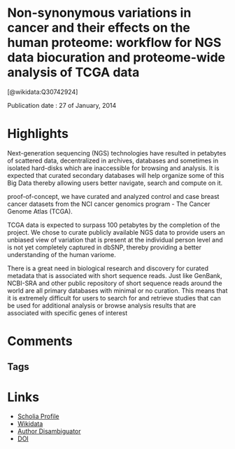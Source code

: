 
Non-synonymous variations in cancer and their effects on the human proteome: workflow for NGS data biocuration and proteome-wide analysis of TCGA data
======================================================================================================================================================
  
  [@wikidata:Q30742924]  
  
Publication date : 27 of January, 2014  

# Highlights
Next-generation sequencing (NGS) technologies have resulted in petabytes of scattered data,
decentralized in archives, databases and sometimes in isolated hard-disks which are inaccessible for browsing and
analysis. It is expected that curated secondary databases will help organize some of this Big Data thereby allowing
users better navigate, search and compute on it.

proof-of-concept, we have curated and analyzed control
and case breast cancer datasets from the NCI cancer genomics program - The Cancer Genome Atlas (TCGA).

TCGA data is expected to surpass 100 petabytes
by the completion of the project. 
 We chose to curate
publicly available NGS data to provide users an unbiased
view of variation that is present at the individual person
level and is not yet completely captured in dbSNP, thereby
providing a better understanding of the human variome.

There is a great need in biological research and discovery for curated metadata that is associated with short sequence reads. Just like GenBank, NCBI-SRA and other
public repository of short sequence reads around the
world are all primary databases with minimal or no curation. This means that it is extremely difficult for users
to search for and retrieve studies that can be used for
additional analysis or browse analysis results that are associated with specific genes of interest

# Comments

## Tags

# Links
  
 * [Scholia Profile](https://scholia.toolforge.org/work/Q30742924)  
 * [Wikidata](https://www.wikidata.org/wiki/Q30742924)  
 * [Author Disambiguator](https://author-disambiguator.toolforge.org/work_item_oauth.php?id=Q30742924&batch_id=&match=1&author_list_id=&doit=Get+author+links+for+work)  
 * [DOI](https://doi.org/10.1186/1471-2105-15-28)  
